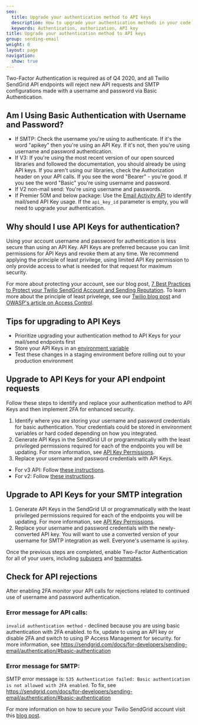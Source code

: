 ```yaml
---
seo:
  title: Upgrade your authentication method to API keys
  description: How to upgrade your authentication methods in your code to use API keys
  keywords: Authentication, authorization, API key
title: Upgrade your authentication method to API keys
group: sending-email
weight: 0
layout: page
navigation:
  show: true
---
```


<call-out type="warning">

Two-Factor Authentication is required as of Q4 2020, and all Twilio SendGrid API endpoints will reject new API requests and SMTP configurations made with a username and password via Basic Authentication.

</call-out>

## Am I Using Basic Authentication with Username and Password?

- If SMTP: Check the username you're using to authenticate. If it's the word "apikey" then you're using an API Key. If it's not, then you're using username and password authentication.
- If V3: If you're using the most recent version of our open sourced libraries and followed the documentation, you should already be using API keys. If you aren't using our libraries, check the Authorization header on your API calls. If you see the word "Bearer" - you're good. If you see the word "Basic" you're using username and password.
- If V2 non-mail send: You're using username and passwords.
- If Premier 50M and below package: Use the [Email Activity API](https://sendgrid.api-docs.io/v3.0/email-activity/) to identify mail/send API Key usage. If the `api_key_id` parameter is empty, you will need to upgrade your authentication.

## Why should I use API Keys for authentication?

Using your account username and password for authentication is less secure than using an API Key. API Keys are preferred because you can limit permissions for API Keys and revoke them at any time. We recommend applying the principle of least privilege, using limited API Key permission to only provide access to what is needed for that request for maximum security.

For more about protecting your account, see our blog post, [7 Best Practices to Protect your Twilio SendGrid Account and Sending Reputation](https://sendgrid.com/blog/7-best-practices-to-protect-your-twilo-sendgrid-account-and-sending-reputation/). To learn more about the principle of least privelege, see our [Twilio blog post](https://www.twilio.com/blog/principle-of-least-privilege-details-best-practices) and [OWASP's article on Access Control](https://owasp.org/www-community/Access_Control).

## Tips for upgrading to API Keys

- Prioritize upgrading your authentication method to API Keys for your mail/send endpoints first
- Store your API Keys in an [environment variable]({{root_url}}/ui/account-and-settings/api-keys/#storing-an-api-key-in-an-environment-variable)
- Test these changes in a staging environment before rolling out to your production environment

## Upgrade to API Keys for your API endpoint requests

Follow these steps to identify and replace your authentication method to API Keys and then implement 2FA for enhanced security.

1. Identify where you are storing your username and password credentials for basic authentication. Your credentials could be stored in environment variables or hard coded depending on how you integrated.
1. Generate API Keys in the SendGrid UI or programmatically with the least privileged permissions required for each of the endpoints you will be updating. For more information, see [API Key Permissions]({{root_url}}/ui/account-and-settings/api-keys/#api-key-permissions).
1. Replace your username and password credentials with API Keys.

- For v3 API: Follow [these instructions](https://sendgrid.api-docs.io/v3.0/how-to-use-the-sendgrid-v3-api/api-authentication).
- For v2: Follow [these instructions](https://www.twilio.com/docs/sendgrid/api/v2/using_the_web_api#authentication).

## Upgrade to API Keys for your SMTP integration

1. Generate API Keys in the SendGrid UI or programmatically with the least privileged permissions required for each of the endpoints you will be updating. For more information, see [API Key Permissions]({{root_url}}/ui/account-and-settings/api-keys/#api-key-permissions).
1. Replace your username and password credentials with the newly-converted API key. You will want to use a converted version of your username for SMTP integration as well. Everyone's username is `apikey`.

Once the previous steps are completed, enable Two-Factor Authentication for all of your users, including [subusers]({{root_url}}/ui/account-and-settings/subusers/) and [teammates]({{root_url}}/ui/account-and-settings/teammates/).

## Check for API rejections

After enabling 2FA monitor your API calls for rejections related to continued use of username and password authentication.

### Error message for API calls:

`invalid authentication method` - declined because you are using basic authentication with 2FA enabled. to fix, update to using an API key or disable 2FA and switch to using IP Access Management for security. for more information, see https://sendgrid.com/docs/for-developers/sending-email/authentication/#basic-authentication

### Error message for SMTP:

SMTP error message is: `535 Authentication failed: Basic authentication is not allowed with 2FA enabled`. To fix, see https://sendgrid.com/docs/for-developers/sending-email/authentication/#basic-authentication

For more information on how to secure your Twilio SendGrid account visit this [blog post](https://sendgrid.com/blog/7-best-practices-to-protect-your-twilo-sendgrid-account-and-sending-reputation/).
